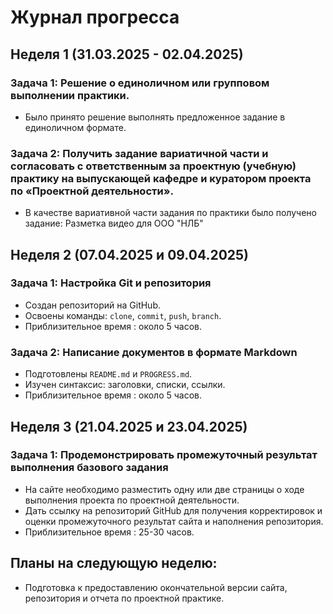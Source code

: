 # Журнал прогресса

## Неделя 1 (31.03.2025 - 02.04.2025)

### Задача 1: Решение о единоличном или групповом выполнении практики.
- Было принято решение выполнять предложенное задание в единоличном формате.

### Задача 2: Получить задание вариатичной части и согласовать с ответственным за проектную (учебную) практику на выпускающей кафедре и куратором проекта по «Проектной деятельности».
- В качестве вариативной части задания по практики было получено задание: Разметка видео для ООО "НЛБ"

## Неделя 2 (07.04.2025 и 09.04.2025)

### Задача 1: Настройка Git и репозитория
- Создан репозиторий на GitHub.  
- Освоены команды: `clone`, `commit`, `push`, `branch`.  
- Приблизительное время : около 5 часов.  

### Задача 2: Написание документов в формате Markdown
- Подготовлены `README.md` и `PROGRESS.md`.  
- Изучен синтаксис: заголовки, списки, ссылки.  
- Приблизительное время : около 5 часов. 

## Неделя 3 (21.04.2025 и 23.04.2025)

### Задача 1: Продемонстрировать промежуточный результат выполнения базового задания
- На сайте необходимо разместить одну или две страницы о ходе выполнения проекта по проектной деятельности.
- Дать ссылку на репозиторий GitHub для получения корректировок и оценки промежуточного результат сайта и наполнения репозитория.
- Приблизительное время : 25-30 часов. 

## Планы на следующую неделю:
- Подготовка к предоставлению окончательной версии сайта, репозитория и отчета по проектной практике.